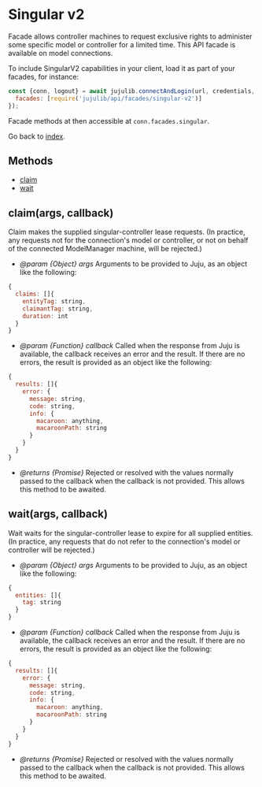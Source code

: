 <!---
NOTE: this file has been generated by the doc command in js-libjuju
on Fri 2018/11/09 14:32:38 UTC. Do not manually edit this file.
--->
# Singular v2

Facade allows controller machines to request exclusive rights to administer
  some specific model or controller for a limited time.
This API facade is available on model connections.

To include SingularV2 capabilities in your client, load it as
part of your facades, for instance:
```javascript
const {conn, logout} = await jujulib.connectAndLogin(url, credentials, {
  facades: [require('jujulib/api/facades/singular-v2')]
});
```
Facade methods at then accessible at `conn.facades.singular`.

Go back to [index](index.md).

## Methods
- [claim](#claimargs-callback)
- [wait](#waitargs-callback)

## claim(args, callback)
Claim makes the supplied singular-controller lease requests. (In practice,
    any requests not for the connection's model or controller, or not on
    behalf of the connected ModelManager machine, will be rejected.)

- *@param {Object} args* Arguments to be provided to Juju, as an object like
  the following:
```javascript
{
  claims: []{
    entityTag: string,
    claimantTag: string,
    duration: int
  }
}
```
- *@param {Function} callback* Called when the response from Juju is available,
  the callback receives an error and the result. If there are no errors, the
  result is provided as an object like the following:
```javascript
{
  results: []{
    error: {
      message: string,
      code: string,
      info: {
        macaroon: anything,
        macaroonPath: string
      }
    }
  }
}
```
- *@returns {Promise}* Rejected or resolved with the values normally passed to
  the callback when the callback is not provided.
  This allows this method to be awaited.

## wait(args, callback)
Wait waits for the singular-controller lease to expire for all supplied
    entities. (In practice, any requests that do not refer to the
    connection's model or controller will be rejected.)

- *@param {Object} args* Arguments to be provided to Juju, as an object like
  the following:
```javascript
{
  entities: []{
    tag: string
  }
}
```
- *@param {Function} callback* Called when the response from Juju is available,
  the callback receives an error and the result. If there are no errors, the
  result is provided as an object like the following:
```javascript
{
  results: []{
    error: {
      message: string,
      code: string,
      info: {
        macaroon: anything,
        macaroonPath: string
      }
    }
  }
}
```
- *@returns {Promise}* Rejected or resolved with the values normally passed to
  the callback when the callback is not provided.
  This allows this method to be awaited.